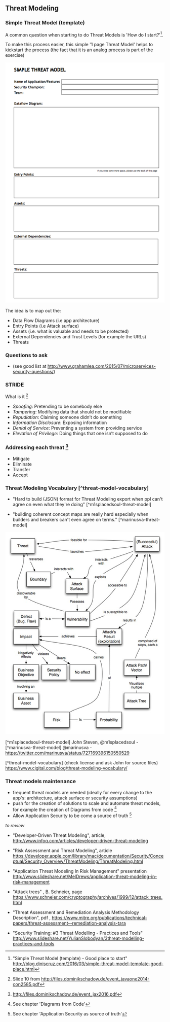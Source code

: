 ## Threat Modeling

### Simple Threat Model (template)

A common question when starting to do Threat Models is 'How do I start?'[^diniscruz-simple-threat-model].

To make this process easier, this simple '1 page Threat Model' helps to kickstart the process (the fact that it is an analog process is part of the exercise)

![](images/simple-threat-model.png)

The idea is to map out the:

- Data Flow Diagrams (i.e app architecture)
- Entry Points (i.e Attack surface)
- Assets (i.e. what is valuable and needs to be protected)
- External Dependencies and Trust Levels (for example the URLs)
- Threats

[^diniscruz-simple-threat-model]: "Simple Threat Model (template) - Good place to start"  http://blog.diniscruz.com/2016/03/simple-threat-model-template-good-place.html

### Questions to ask

  - (see good list at http://www.grahamlea.com/2015/07/microservices-security-questions/)

### STRIDE

What is it [^dominik-javaone-2014]

  - *Spoofing*: Pretending to be somebody else
  - *Tampering*: Modifying data that should not be modifiable
  - *Repudiation*: Claiming someone didn’t do something
  - *Information Disclosure*: Exposing information
  - *Denial of Service*: Preventing a system from providing service
  - *Elevation of Privilege*: Doing things that one isn’t supposed to do

[^dominik-javaone-2014]: Slide 10 from http://files.dominikschadow.de/event_javaone2014-con2585.pdf

### Addressing each threat [^dominik-jax-2016]

  - Mitigate
  - Eliminate
  - Transfer
  - Accept

[^dominik-jax-2016]: http://files.dominikschadow.de/event_jax2016.pdf

### Threat Modeling Vocabulary [^threat-model-vocabulary]

- "Hard to build (JSON) format for Threat Modeling export when ppl can't agree on even what they're doing" [^m1splacedsoul-threat-model]

- "building coherent concept maps are really hard especially when builders and breakers can't even agree on terms." [^marinusva-threat-model]

![](images/threat-modeling-glossary-diagram.jpg)

[^m1splacedsoul-threat-model] John Steven, @m1splacedsoul -
[^marinusva-threat-model] @marinusva - https://twitter.com/marinusva/status/727169396150550529


[^threat-model-vocabulary] (check license and ask John for source files) https://www.cigital.com/blog/threat-modeling-vocabulary/

### Threat models maintenance

* frequent threat models are needed (ideally for every change to the app's: architecture, attack surface or security assumptions)
* push for the creation of solutions to scale and automate threat models, for example the creation of Diagrams from code [^diagrams-from-code]
* Allow Application Security to be come a source of truth [^appsec-as-truth]

[^diagrams-from-code]: See chapter 'Diagrams from Code'
[^appsec-as-truth]:  See chapter 'Application Security as source of truth'

*to review*

  - "Developer-Driven Threat Modeling", article, http://www.infoq.com/articles/developer-driven-threat-modeling
  - "Risk Assessment and Threat Modeling", article https://developer.apple.com/library/mac/documentation/Security/Conceptual/Security_Overview/ThreatModeling/ThreatModeling.html
  - "Application Threat Modeling In Risk Management" presentation http://www.slideshare.net/MelDrews/application-threat-modeling-in-risk-management
  - "Attack trees" , B. Schneier, page https://www.schneier.com/cryptography/archives/1999/12/attack_trees.html
  - "Threat Assessment and Remediation Analysis Methodology Description", pdf , https://www.mitre.org/publications/technical-papers/threat-assessment--remediation-analysis-tara

  - "Security Training: #3 Threat Modelling - Practices and Tools" http://www.slideshare.net/YulianSlobodyan/3threat-modelling-practices-and-tools
